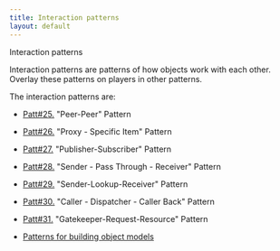 ```yaml
---
title: Interaction patterns
layout: default
---
```




Interaction patterns

Interaction patterns are patterns of how objects work with each other. Overlay
these patterns on players in other patterns.

The interaction patterns are:
*  [Patt#25.](./25-peer-peer-pattern-interaction-patterns.html) &quot;Peer-Peer&quot; Pattern


*  [Patt#26.](./26-proxy-specific-item-pattern-interaction-patterns.html) &quot;Proxy - Specific Item&quot; Pattern


*  [Patt#27.](./27-publisher-subscriber-pattern-interaction-patterns.html) &quot;Publisher-Subscriber&quot; Pattern


*  [Patt#28.](./28-sender-pass-through-receiver-pattern-interaction-patterns.html) &quot;Sender - Pass Through - Receiver&quot;
Pattern


*  [Patt#29.](./29-sender-lookup-receiver-pattern-interaction-patterns.html) &quot;Sender-Lookup-Receiver&quot; Pattern


*  [Patt#30.](./30-caller-dispatcher-caller-back-pattern-interaction-patterns.html) &quot;Caller - Dispatcher - Caller
Back&quot; Pattern


*  [Patt#31.](./31-gatekeeper-request-resource-pattern-device-patterns.html) &quot;Gatekeeper-Request-Resource&quot;
Pattern


*  [Patterns for building object models](./patterns-for-building-object-models.html) 

